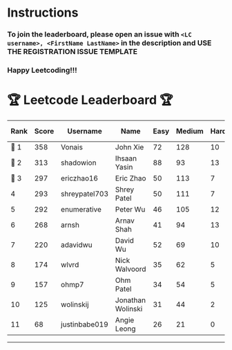 # Instructions
### To join the leaderboard, please open an issue with `<LC username>, <FirstName LastName>` in the description and USE THE REGISTRATION ISSUE TEMPLATE
### Happy Leetcoding!!!


# 🏆 Leetcode Leaderboard 🏆

| Rank | Score | Username       | Name | Easy | Medium | Hard | Problems Solved |
|------|----------------|-----------------|-------------------|--------------|--------------|--------------|--------------|
| 🥇 1 | 358 | Vonais | John Xie | 72 | 128 | 10 | 210 |
| 🥈 2 | 313 | shadowion | Ihsaan Yasin | 88 | 93 | 13 | 194 |
| 🥉 3 | 297 | ericzhao16 | Eric Zhao | 50 | 113 | 7 | 170 |
| 4 | 293 | shreypatel703 | Shrey Patel | 50 | 111 | 7 | 168 |
| 5 | 292 | enumerative | Peter Wu | 46 | 105 | 12 | 163 |
| 6 | 268 | arnsh | Arnav Shah | 41 | 94 | 13 | 148 |
| 7 | 220 | adavidwu | David Wu | 52 | 69 | 10 | 131 |
| 8 | 174 | wlvrd | Nick Walvoord | 35 | 62 | 5 | 102 |
| 9 | 157 | ohmp7 | Ohm Patel | 34 | 54 | 5 | 93 |
| 10 | 125 | wolinskij | Jonathan Wolinski | 31 | 44 | 2 | 77 |
| 11 | 68 | justinbabe019 | Angie Leong | 26 | 21 | 0 | 47 |
---